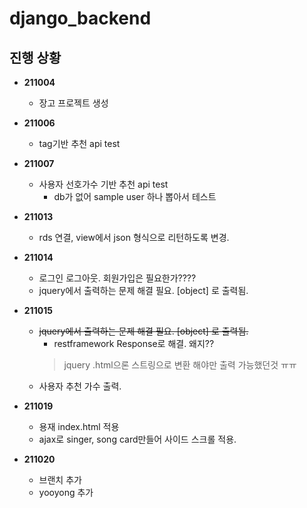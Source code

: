 # django_backend

## 진행 상황  

- **211004** 
  * 장고 프로젝트 생성

- **211006**
  * tag기반 추천 api test

- **211007**
  * 사용자 선호가수 기반 추천 api test
    - db가 없어 sample user 하나 뽑아서 테스트


- **211013** 
  * rds 연결, view에서 json 형식으로 리턴하도록 변경.


- **211014** 
  * 로그인 로그아웃. 회원가입은 필요한가????
  * jquery에서 출력하는 문제 해결 필요. [object] 로 출력됨.

- **211015** 
  * ~~jquery에서 출력하는 문제 해결 필요. [object] 로 출력됨.~~
    * restframework Response로 해결. 왜지??
    > jquery .html으론 스트링으로 변환 해야만 출력 가능했던것 ㅠㅠ
  * 사용자 추천 가수 출력.


- **211019** 
  * 용재 index.html 적용
  * ajax로 singer, song card만들어 사이드 스크롤 적용.


- **211020** 
  * 브랜치 추가
  * yooyong 추가


